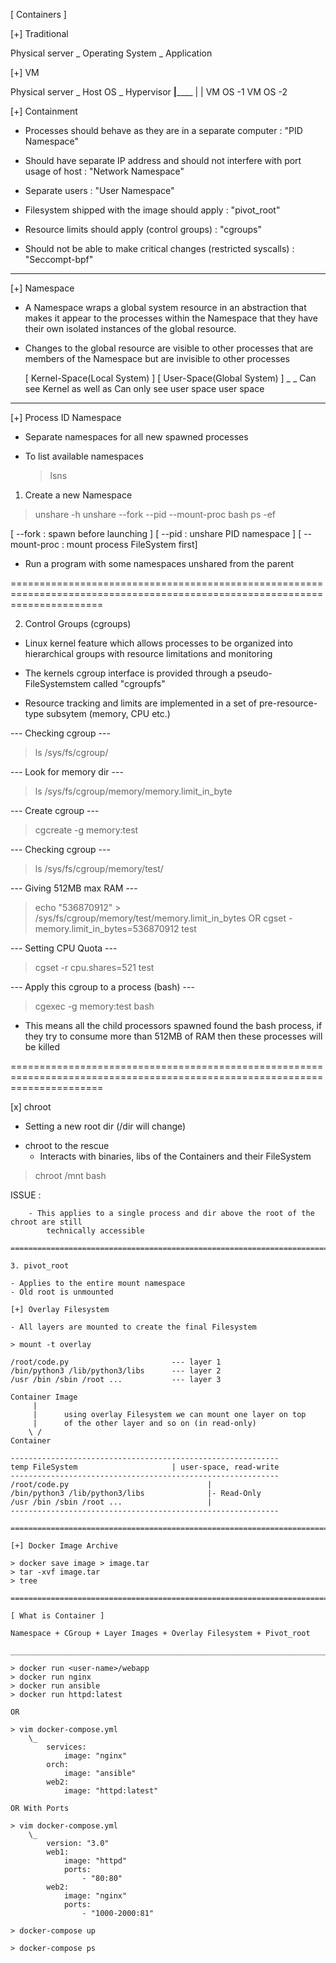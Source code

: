 [ Containers ]

[+] Traditional

Physical server
	\_
		Operating System
			\_
				Application

[+] VM

Physical server
	\_
		Host OS
			\_
				Hypervisor
			________|____________
		   |					 |
		VM OS -1 			VM OS -2


[+] Containment

- Processes should behave as they are in a separate computer : "PID Namespace"

- Should have separate IP address and should not interfere with port usage of host : "Network Namespace"

- Separate users : "User Namespace"

- Filesystem shipped with the image should apply : "pivot_root"

- Resource limits should apply (control groups) : "cgroups"

- Should not be able to make critical changes (restricted syscalls) : "Seccompt-bpf"

_____________________________________________________________________________________________________________________________

[+] Namespace

- A Namespace wraps a global system resource in an abstraction that makes it appear to the processes
	within the Namespace that they have their own isolated instances of the global resource.
- Changes to the global resource are visible to other processes that are members of the Namespace but
	are invisible to other processes

	[ Kernel-Space(Local System) ]						[ User-Space(Global System) ]
		\_														\_
		Can see Kernel as well as 			   				Can only see user space
			user space

_____________________________________________________________________________________________________________________________

[+] Process ID Namespace

- Separate namespaces for all new spawned processes
- To list available namespaces

	> lsns

1. Create a new Namespace

> unshare -h
> unshare --fork --pid --mount-proc bash
> ps -ef

[ --fork 		: spawn before launching 		]
[ --pid			: unshare PID namespace 		]
[ --mount-proc	: mount process FileSystem first]

- Run a program with some namespaces unshared from the parent

============================================================================================================================

2. Control Groups (cgroups)

- Linux kernel feature which allows processes to be organized into hierarchical groups with resource
	limitations and monitoring

- The kernels cgroup interface is provided through a pseudo-FileSystemstem called "cgroupfs"

- Resource tracking and limits are implemented in a set of pre-resource-type subsytem (memory, CPU etc.)

--- Checking cgroup ---

> ls /sys/fs/cgroup/

--- Look for memory dir ---

> ls /sys/fs/cgroup/memory/memory.limit_in_byte

--- Create cgroup ---

> cgcreate -g memory:test

--- Checking cgroup ---

> ls /sys/fs/cgroup/memory/test/  

--- Giving 512MB max RAM ---

> echo "536870912" > /sys/fs/cgroup/memory/test/memory.limit_in_bytes
	OR 
> cgset - memory.limit_in_bytes=536870912 test

--- Setting CPU Quota ---

> cgset -r cpu.shares=521 test

--- Apply this cgroup to a process (bash) ---

> cgexec -g memory:test bash 

- This means all the child processors spawned found the bash process, if they try to consume more than 
	512MB of RAM then these processes will be killed

============================================================================================================================

[x] chroot

- Setting a new root dir (/dir will change)

+ chroot to the rescue 
	- Interacts with binaries, libs of the Containers and their FileSystem 

> chroot /mnt bash

ISSUE : 
```````	
	- This applies to a single process and dir above the root of the chroot are still 
		technically accessible

============================================================================================================================

3. pivot_root

- Applies to the entire mount namespace
- Old root is unmounted

[+] Overlay Filesystem

- All layers are mounted to create the final Filesystem

> mount -t overlay

/root/code.py 						--- layer 1
/bin/python3 /lib/python3/libs 		--- layer 2
/usr /bin /sbin /root ... 			--- layer 3

Container Image
	 |		
	 |		using overlay Filesystem we can mount one layer on top
	 |		of the other layer and so on (in read-only)
    \ /
Container

------------------------------------------------------------
temp FileSystem 					| user-space, read-write
------------------------------------------------------------
/root/code.py 								|
/bin/python3 /lib/python3/libs 				|- Read-Only
/usr /bin /sbin /root ... 					|
------------------------------------------------------------

============================================================================================================================

[+] Docker Image Archive

> docker save image > image.tar 
> tar -xvf image.tar 
> tree

============================================================================================================================

[ What is Container ]

Namespace + CGroup + Layer Images + Overlay Filesystem + Pivot_root

_____________________________________________________________________________________________________________________________

> docker run <user-name>/webapp
> docker run nginx
> docker run ansible
> docker run httpd:latest

OR 

> vim docker-compose.yml
	\_ 
		services:
			image: "nginx"
		orch:
			image: "ansible"
		web2:
			image: "httpd:latest"

OR With Ports 

> vim docker-compose.yml
	\_ 
		version: "3.0"
		web1:
			image: "httpd"
			ports:
				- "80:80"
		web2:
			image: "nginx"
			ports:
				- "1000-2000:81"

> docker-compose up

> docker-compose ps

